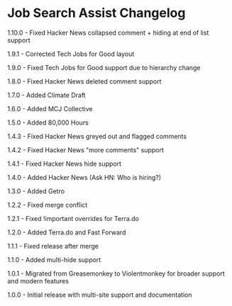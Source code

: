 # Job Search Assist Changelog
1.10.0 - Fixed Hacker News collapsed comment + hiding at end of list support

1.9.1 - Corrected Tech Jobs for Good layout

1.9.0 - Fixed Tech Jobs for Good support due to hierarchy change

1.8.0 - Fixed Hacker News deleted comment support

1.7.0 - Added Climate Draft

1.6.0 - Added MCJ Collective

1.5.0 - Added 80,000 Hours

1.4.3 - Fixed Hacker News greyed out and flagged comments

1.4.2 - Fixed Hacker News "more comments" support

1.4.1 - Fixed Hacker News hide support

1.4.0 - Added Hacker News (Ask HN: Who is hiring?)

1.3.0 - Added Getro

1.2.2 - Fixed merge conflict

1.2.1 - Fixed !important overrides for Terra.do

1.2.0 - Added Terra.do and Fast Forward

1.1.1 - Fixed release after merge

1.1.0 - Added multi-hide support

1.0.1 - Migrated from Greasemonkey to Violentmonkey for broader support and modern features

1.0.0 - Initial release with multi-site support and documentation
